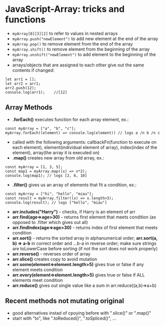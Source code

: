 # JavaScript-Array: tricks and functions

- `myArray[0][3][2]` to refer to values in nested arrays
- `myArray.push("newElement")` to add new element at the end of the array
- `myArray.pop()` to remove element from the end of the array
- `myArray.shift()` to remove element from the beginning of the array
- `myArray.unshift("newElement")` to add element to the beginning of the array
- arrays/objects that are assigned to each other give out the same contents if changed:

```
let arr1 = [];
let arr2 = arr1;
arr2.push(12);
console.log(arr1);    //[12]
```

## Array Methods

- **.forEach()** executes function for each array element, ex.:

```
const myArray = ["a", "b", "c"];
myArray.forEach((element) => console.log(element)) // logs a /n b /n c
```

- called with the following arguments: callbackFn(function to execute on each element), element(individual element of array), index(index of the element), array(the array it is executed on)
- **.map()** creates new array from old array, ex.:

```
const myArray = [1, 3, 5];
const map1 = myArray.map((x) => x*2);
console.log(map1); // logs [2, 6, 10]
```

- **.filter()** gives us an array of elements that fit a condition, ex.:

```
const myArray = ["hi", "hello", "miau"];
const result = myArray.filter((x) => x.length>3);
console.log(result); // logs ["hello", "miau"]
```

- **arr.includes("Harry")** - checks, if Harry is an element of arr
- **arr.find(age=>age>30)** - returns first element that meets condition (as opposed to .filter which gives out all)
- **arr.findIndex(age=>age>30)** - returns index of first element that meets condition
- **arr.sort()** - returns the sorted array in alphanumerical order; **arr.sort(a, b) => a-b** in correct order and ...b-a in reverse order; make sure strings are toLowerCase before sorting (if not the sort does not work properly)
- **arr.reverse()** - reverses order of array
- **arr.slice()** creates copy to avoid mutation
- **arr.some(element=>element.length>5)** gives true or false if any element meets condition
- **arr.every(element=>element.length>5)** gives true or false if ALL elements meet condition
- **arr.reduce()** gives out single value like a sum in arr.reduce((a,b)=>a+b)

## Recent methods not mutating original

- good alternatives instad of cpoying before with ".slice()" or ".map()"
- start with "to", like ".toReduced()", ".toSpliced()", ...
